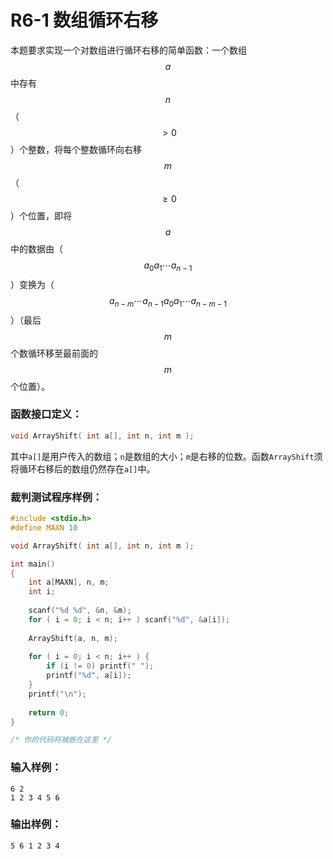 # R6-1 数组循环右移

本题要求实现一个对数组进行循环右移的简单函数：一个数组$$a$$中存有$$n$$（$$>0$$）个整数，将每个整数循环向右移$$m$$（$$\ge 0$$）个位置，即将$$a$$中的数据由（$$a_0 a_1 \cdots a_{n-1}$$）变换为（$$a_{n-m} \cdots a_{n-1} a_0 a_1 \cdots a_{n-m-1}$$）（最后$$m$$个数循环移至最前面的$$m$$个位置）。

### 函数接口定义：
```c++
void ArrayShift( int a[], int n, int m );
```
其中`a[]`是用户传入的数组；`n`是数组的大小；`m`是右移的位数。函数`ArrayShift`须将循环右移后的数组仍然存在`a[]`中。

### 裁判测试程序样例：
```c++
#include <stdio.h>
#define MAXN 10

void ArrayShift( int a[], int n, int m );

int main()
{
    int a[MAXN], n, m;
    int i;
    
    scanf("%d %d", &n, &m);
    for ( i = 0; i < n; i++ ) scanf("%d", &a[i]);
    
    ArrayShift(a, n, m);
    
    for ( i = 0; i < n; i++ ) {
        if (i != 0) printf(" ");
        printf("%d", a[i]);
    }
    printf("\n");
    
    return 0;
}

/* 你的代码将被嵌在这里 */
```

### 输入样例：
```in
6 2
1 2 3 4 5 6
```

### 输出样例：
```out
5 6 1 2 3 4
```
